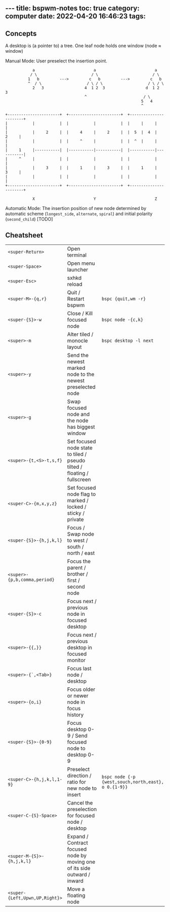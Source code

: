 --- title: bspwm-notes toc: true category: computer
date: 2022-04-20 16:46:23
tags:
---

<!-- more -->

## Concepts

A desktop is (a pointer to) a tree.
One leaf node holds one window (node &asymp; window)

Manual Mode: User preselect the insertion point.
```plaintext
            a                          a                          a
           / \                        / \                        / \
          1   b         --->         c   b         --->         c   b
          ^  / \                    / \ / \                    / \ / \
            2   3                  4  1 2  3                  d  1 2  3
                                   ^                         / \
                                                            5   4
                                                            ^

+-----------------------+  +-----------------------+  +-----------------------+
|           |           |  |           |           |  |     |     |           |
|           |     2     |  |     4     |     2     |  |  5  |  4  |     2     |
|           |           |  |     ^     |           |  |  ^  |     |           |
|     1     |-----------|  |-----------|-----------|  |-----------|-----------|
|     ^     |           |  |           |           |  |           |           |
|           |     3     |  |     1     |     3     |  |     1     |     3     |
|           |           |  |           |           |  |           |           |
+-----------------------+  +-----------------------+  +-----------------------+

            X                          Y                          Z
```

Automatic Mode: The insertion position of new node determined by automatic scheme (`longest_side`, `alternate`, `spiral`) and initial polarity (`second_child`)
\[TODO\]

## Cheatsheet

|                                |                                                                           | |
| --                             | --                                                                        | -- |
| `<super-Return>`               | Open terminal                                                             | |
| `<super-Space>`                | Open menu launcher                                                        | |
| `<super-Esc>`                  | sxhkd reload                                                              | |
| `<super-M>-{q,r}`              | Quit / Restart bspwm                                                      | `bspc {quit,wm -r}` |
| `<super-{S}>-w`                | Close / Kill focused node                                                 | `bspc node -{c,k}` |
| `<super>-m`                    | Alter tiled / monocle layout                                              | `bspc desktop -l next` |
| `<super>-y`                    | Send the newest marked node to the newest preselected node                ||
| `<super>-g`                    | Swap focused node and the node has biggest window                         ||
| `<super>-{t,<S>-t,s,f}`        | Set focused node state to tiled / pseudo tilted / floating / fullscreen   ||
| `<super-C>-{m,x,y,z}`          | Set focused node flag to marked / locked / sticky / private               ||
| `<super-{S}>-{h,j,k,l}`        | Focus / Swap node to west / south / north / east                          ||
| `<super>-{p,b,comma,period}`   | Focus the parent / brother / first / second node                          ||
| `<super-{S}>-c`                | Focus next / previous node in focused desktop                             ||
| `<super>-{{,}}`                | Focus next / previous desktop in focused monitor                          ||
| ``<super>-{`,<Tab>}``          | Focus last node / desktop                                                 ||
| `<super>-{o,i}`                | Focus older or newer node in focus history                                ||
| `<super-{S}>-{0-9}`            | Focus desktop 0-9 / Send focused node to desktop 0-9                      ||
| `<super-C>-{h,j,k,l,1-9}`      | Preselect direction / ratio for new node to insert                        | `bspc node {-p {west,souch,north,east},-o 0.{1-9}}`|
| `<super-C-{S}-Space>`          | Cancel the preselection for focused node / desktop                        ||
| `<super-M-{S}>-{h,j,k,l}`      | Expand / Contract focused node by moving one of its side outward / inward ||
| `<super-{Left,Upwn,UP,Right}>` | Move a floating node                                                      ||
